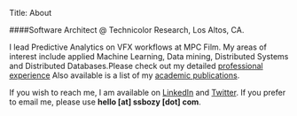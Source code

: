 Title: About

####Software Architect @ Technicolor Research, Los Altos, CA.

I  lead Predictive Analytics on VFX workflows at MPC Film. My areas of interest include applied Machine Learning, Data mining, Distributed Systems and Distributed Databases.Please check out my detailed [professional experience](work.html) Also available is a list of my [academic publications](publications.html).

If you wish to reach me, I am available on [LinkedIn](https://www.linkedin.com/in/sandilya-bhamidipati-abb36810) and [Twitter](https://twitter.com/iamsandilya).
If you prefer to email me, please use **hello [at] ssbozy [dot] com**.


<!-- ![sample_image.jpg](../imgs/img1.jpg) -->